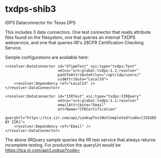 # txdps-shib3
IDP3 Dataconnector for Texas DPS

This includes 3 data connectors.  One test connector that reads attribute files found on the filesystem, one that queries an internal TXDPS webservice, and one that queries IIR's 28CFR Certification Checking Service.

Sample configurations are available here:

    <resolver:DataConnector id="GfipmTest" xsi:type="txdps:Test" 
                            xmlns="urn:global:txdps:1.1:resolver"
                            pathToAttributeFiles="/opt/idp/users/"
                            uidAttribute="LocalId">
        <resolver:Dependency ref="LocalId" />
    </resolver:DataConnector>

    <resolver:DataConnector id="IIRTest" xsi:type="txdps:IIRQuery" 
                            xmlns="urn:global:txdps:1.1:resolver"
                            emailAttribute="Email"
                            attrName="CFRCertification"
                            queryUrl="https://tca.iir.com/api/LookupTestNotCompleted?code=[ISSUED BY IIR]">
        <resolver:Dependency ref="Email" />
    </resolver:DataConnector>

The above IIRQuery sample queries the IIR test service that always returns incomplete testing.  For production the queryUrl would be https://tca.iir.com/api/Lookup?code=



